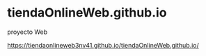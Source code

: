 # tiendaOnlineWeb.github.io
proyecto Web


https://tiendaonlineweb3nv41.github.io/tiendaOnlineWeb.github.io/
